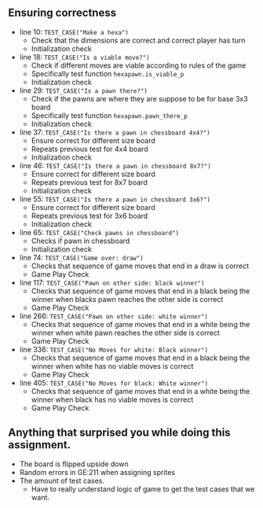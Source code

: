   ## Ensuring correctness 
  - line 10: `TEST_CASE("Make a hexa")`
    - Check that the dimensions are correct and correct player has turn 
    - Initialization check
  - line 18: `TEST_CASE("Is a viable move?")`
    - Check if different moves are viable according to rules of the game
    - Specifically test function `hexapawn.is_viable_p`
    - Initialization check
  - line 29: `TEST_CASE("Is a pawn there?")`
    - Check if the pawns are where they are suppose to be for base 3x3 board
    - Specifically test function `hexapawn.pawn_there_p`
    - Initialization check
  - line 37: `TEST_CASE("Is there a pawn in chessboard 4x4?")`
    - Ensure correct for different size board
    - Repeats previous test for 4x4 board
     - Initialization check
  - line 46: `TEST_CASE("Is there a pawn in chessboard 8x7?")`
    - Ensure correct for different size board
    - Repeats previous test for 8x7 board
    - Initialization check
  - line 55: `TEST_CASE("Is there a pawn in chessboard 3x6?")`
    - Ensure correct for different size board
    - Repeats previous test for 3x6 board
     - Initialization check
  - line 65: `TEST_CASE("Check pawns in chessboard")`
    - Checks if pawn in chessboard
    - Initialization check
  - line 74: `TEST_CASE("Game over: draw")`
    - Checks that sequence of game moves that end in a draw is correct
    - Game Play Check 
  - line 117: `TEST_CASE("Pawn on other side: black winner")`
    - Checks that sequence of game moves that end in a black being the winner when blacks pawn reaches the other side is correct
    - Game Play Check
  - line 266: `TEST_CASE("Pawn on other side: white winner")`
    - Checks that sequence of game moves that end in a white being the winner when white pawn reaches the other side is correct
    - Game Play Check
  - line 336: `TEST_CASE("No Moves for white: Black winner")`
    - Checks that sequence of game moves that end in a black being the winner when white has no viable moves is correct
    - Game Play Check
  - line 405: `TEST_CASE("No Moves for black: White winner")`
    - Checks that sequence of game moves that end in a white being the winner when black has no viable moves is correct
    - Game Play Check
  
  
  

  ## Anything that surprised you while doing this assignment.
  - The board is flipped upside down
  - Random errors in GE:211 when assigning sprites
  - The amount of test cases. 
      - Have to really understand logic of game to get the test cases that we want. 
